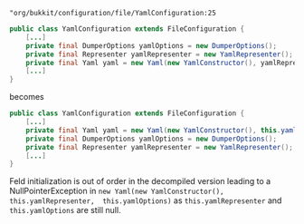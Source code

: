 
`"org/bukkit/configuration/file/YamlConfiguration:25`

```java
public class YamlConfiguration extends FileConfiguration {
    [...]
    private final DumperOptions yamlOptions = new DumperOptions();
    private final Representer yamlRepresenter = new YamlRepresenter();
    private final Yaml yaml = new Yaml(new YamlConstructor(), yamlRepresenter,  yamlOptions);
    [...]
}
```

becomes

```java
public class YamlConfiguration extends FileConfiguration {
    [...]
    private final Yaml yaml = new Yaml(new YamlConstructor(), this.yamlRepresenter,  this.yamlOptions);
    private final DumperOptions yamlOptions = new DumperOptions();
    private final Representer yamlRepresenter = new YamlRepresenter();
    [...]
}
```

Feld initialization is out of order in the decompiled version leading to a NullPointerException in `new Yaml(new YamlConstructor(), this.yamlRepresenter,  this.yamlOptions)` as `this.yamlRepresenter` and `this.yamlOptions` are still null.
